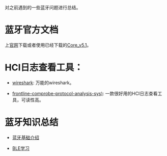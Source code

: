 对之前遇到的一些蓝牙问题进行总结。

# 蓝牙官方文档

上[官网](https://www.bluetooth.com)下载或者使用已经下载的[Core_v5.1](./doc/Core_v5.1.pdf)。

# HCI日志查看工具：

  * [wireshark](https://www.wireshark.org/#download): 万能的wireshark。  
  
  * [frontline-comprobe-protocol-analysis-sys)](https://frontline-comprobe-protocol-analysis-sys.software.informer.com): 一款很好用的HCI日志查看工具，可读性高。


# 蓝牙知识总结

  * [蓝牙基础介绍](./doc/bluetooth_introduce.pdf)

  * [BLE学习](./doc/BLE_analyse.md)
